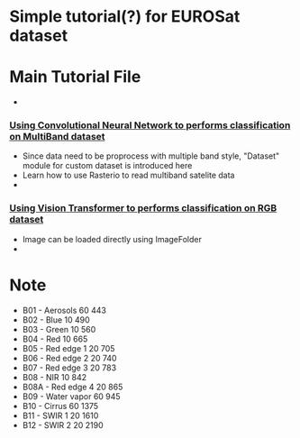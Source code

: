 # Simple tutorial(?) for EUROSat dataset


# Main Tutorial File
- 

### [Using Convolutional Neural Network to performs classification on MultiBand dataset](Train_all_multiband_cnn.ipynb)
- Since data need to be proprocess with multiple band style, "Dataset" module for custom dataset is introduced here
- Learn how to use Rasterio to read multiband satelite data
- 


### [Using Vision Transformer to performs classification on RGB dataset](Train_rgb_vit.ipynb)
- Image can be loaded directly using ImageFolder 
- 



# Note 
- B01 - Aerosols 60 443
- B02 - Blue 10 490
- B03 - Green 10 560
- B04 - Red 10 665
- B05 - Red edge 1 20 705
- B06 - Red edge 2 20 740
- B07 - Red edge 3 20 783
- B08 - NIR 10 842
- B08A - Red edge 4 20 865
- B09 - Water vapor 60 945
- B10 - Cirrus 60 1375
- B11 - SWIR 1 20 1610
- B12 - SWIR 2 20 2190